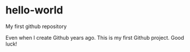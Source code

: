 # hello-world
My first github repository

Even when I create Github years ago.
This is my first Github project. 
Good luck!
